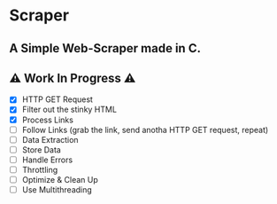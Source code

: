 # Scraper

A Simple Web-Scraper made in C.
---

⚠️ Work In Progress ⚠️
---
- [X] HTTP GET Request
- [X] Filter out the stinky HTML
- [X] Process Links
- [ ] Follow Links (grab the link, send anotha HTTP GET request, repeat)
- [ ] Data Extraction
- [ ] Store Data
- [ ] Handle Errors
- [ ] Throttling
- [ ] Optimize & Clean Up
- [ ] Use Multithreading
